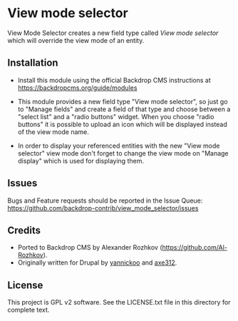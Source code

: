 View mode selector
======================

View Mode Selector creates a new field type called *View mode selector* which
will override the view mode of an entity.

Installation
------------

- Install this module using the official Backdrop CMS instructions at
  https://backdropcms.org/guide/modules

- This module provides a new field type "View mode selector", so just go to "Manage fields" and create a field of that type and choose between a "select list" and a "radio buttons" widget. When you choose "radio buttons" it is possible to upload an icon which will be displayed instead of the view mode name.

- In order to display your referenced entities with the new "View mode selector" view mode don't forget to change the view mode on "Manage display" which is used for displaying them.

Issues
------

Bugs and Feature requests should be reported in the Issue Queue:
https://github.com/backdrop-contrib/view_mode_selector/issues

Credits
-------

- Ported to Backdrop CMS by Alexander Rozhkov (https://github.com/Al-Rozhkov).
- Originally written for Drupal by [yannickoo](https://www.drupal.org/u/yannickoo) and [axe312](https://www.drupal.org/u/axe312).

License
-------

This project is GPL v2 software. See the LICENSE.txt file in this directory for
complete text.